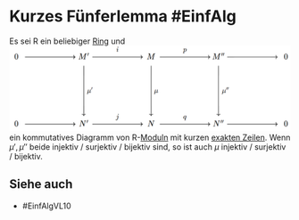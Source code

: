 # Kurzes Fünferlemma #EinfAlg 
Es sei R ein beliebiger [Ring](Einf.%20Alg/Definition/Ring.md) und 
![](Res/Pasted%20image%2020201205073025.png)
ein kommutatives Diagramm von R-[Moduln](Einf.%20Alg/Definition/Moduln%20%C3%BCber%20Ringen.md) mit kurzen [exakten Zeilen](Einf.%20Alg/Definition/Exakte%20Folgen.md). Wenn $\mu',\mu''$ beide injektiv / surjektiv / bijektiv sind, so ist auch $\mu$ injektiv / surjektiv / bijektiv.
## Siehe auch
- #EinfAlgVL10